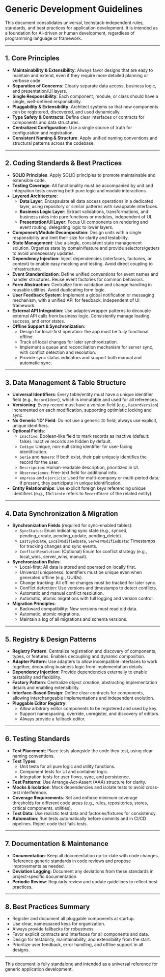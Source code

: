 # Generic Development Guidelines

This document consolidates universal, techstack-independent rules, standards, and best practices for application development. It is intended as a foundation for AI-driven or human development, regardless of programming language or framework.

---

## 1. Core Principles

- **Maintainability & Extensibility**: Always favor designs that are easy to maintain and extend, even if they require more detailed planning or verbose code.
- **Separation of Concerns**: Clearly separate data access, business logic, and presentation/UI layers.
- **Single Responsibility**: Each component, module, or class should have a single, well-defined responsibility.
- **Pluggability & Extensibility**: Architect systems so that new components can be registered, discovered, and used dynamically.
- **Type Safety & Contracts**: Define clear interfaces or contracts for components and data structures.
- **Centralized Configuration**: Use a single source of truth for configuration and registration.
- **Consistent Naming & Structure**: Apply unified naming conventions and structural patterns across the codebase.

---

## 2. Coding Standards & Best Practices

- **SOLID Principles**: Apply SOLID principles to promote maintainable and extensible code.
- **Testing Coverage**: All functionality must be accompanied by unit and integration tests covering both pure logic and module interactions.
- **Layered Architecture**:
  - **Data Layer**: Encapsulate all data access operations in a dedicated layer, using repository or similar patterns with swappable interfaces.
  - **Business Logic Layer**: Extract validations, transformations, and business rules into pure functions or modules, independent of UI.
  - **Presentation/UI Layer**: Focus UI components on rendering and event routing, delegating logic to lower layers.
- **Component/Module Decomposition**: Design units with a single responsibility and limit their size for clarity and testability.
- **State Management**: Use a single, consistent state management solution. Organize state by domain/feature and provide selectors/getters to avoid unnecessary updates.
- **Dependency Injection**: Inject dependencies (interfaces, factories, or context) to enable easy mocking and testing. Avoid direct coupling to infrastructure.
- **Event Standardization**: Define unified conventions for event names and handler structures. Reuse event factories for common behaviors.
- **Form Abstraction**: Centralize form validation and change handling in reusable utilities. Avoid duplicating form logic.
- **User Feedback System**: Implement a global notification or messaging mechanism, with a unified API for feedback, independent of UI framework.
- **External API Integration**: Use adapter/wrapper patterns to decouple external API calls from business logic. Consistently manage loading, success, and error states.
- **Offline Support & Synchronization**:
  - Design for local-first operation: the app must be fully functional offline.
  - Track all local changes for later synchronization.
  - Implement a queue and reconciliation mechanism for server sync, with conflict detection and resolution.
  - Provide sync status indicators and support both manual and automatic sync.

---

## 3. Data Management & Table Structure

- **Universal Identifiers**: Every table/entity must have a unique identifier field (e.g., `RecordIdent`), which is immutable and used for all references.
- **Versioning**: Every record must have a version field (e.g., `RecordVersion`) incremented on each modification, supporting optimistic locking and sync.
- **No Generic 'ID' Field**: Do not use a generic `ID` field; always use explicit, unique identifiers.
- **Optional Fields**:
  - `Inactivo`: Boolean-like field to mark records as inactive (default: false). Inactive records are hidden by default.
  - `Codigo`: Unique, non-null string identifier for user-facing identification.
  - `Serie` and `Numero`: If both exist, their pair uniquely identifies the record for the user.
  - `Descripcion`: Human-readable description, prioritized in UI.
  - `Observaciones`: Free-text field for additional info.
  - `empresa` and `ejercicio`: Used for multi-company or multi-period data; if present, they participate in unique identification.
- **Entity Relationships**: Use explicit foreign keys referencing unique identifiers (e.g., `IDcliente` refers to `RecordIdent` of the related entity).

---

## 4. Data Synchronization & Migration

- **Synchronization Fields** (required for sync-enabled tables):
  - `SyncStatus`: Enum indicating sync state (e.g., synced, pending_create, pending_update, pending_delete).
  - `LastSyncDate`, `LocalModifiedDate`, `ServerModifiedDate`: Timestamps for tracking changes and sync events.
  - `ConflictResolution`: (Optional) Enum for conflict strategy (e.g., local_wins, server_wins, manual).
- **Synchronization Rules**:
  - Local-first: All data is stored and operated on locally first.
  - Universal uniqueness: Identifiers must be unique even when generated offline (e.g., UUIDs).
  - Change tracking: All offline changes must be tracked for later sync.
  - Conflict detection: Use versions and timestamps to detect conflicts.
  - Automatic and manual conflict resolution.
  - Automatic, atomic migrations with full logging and version control.
- **Migration Principles**:
  - Backward compatibility: New versions must read old data.
  - Automatic, atomic migrations.
  - Maintain a log of all migrations and schema versions.

---

## 5. Registry & Design Patterns

- **Registry Pattern**: Centralize registration and discovery of components, types, or features. Enables decoupling and dynamic composition.
- **Adapter Pattern**: Use adapters to allow incompatible interfaces to work together, decoupling business logic from implementation details.
- **Dependency Injection**: Provide dependencies externally to enable testability and flexibility.
- **Factory Pattern**: Centralize object creation, abstracting implementation details and enabling extensibility.
- **Interface-Based Design**: Define clear contracts for components, allowing interchangeable implementations and independent evolution.
- **Pluggable Editor Registry**:
  - Allow arbitrary editor components to be registered and used by key.
  - Support namespacing, override, unregister, and discovery of editors.
  - Always provide a fallback editor.

---

## 6. Testing Standards

- **Test Placement**: Place tests alongside the code they test, using clear naming conventions.
- **Test Types**:
  - Unit tests for all pure logic and utility functions.
  - Component tests for UI and container logic.
  - Integration tests for user flows, sync, and persistence.
- **Test Patterns**: Use Arrange-Act-Assert (AAA) structure for clarity.
- **Mocks & Isolation**: Mock dependencies and isolate tests to avoid cross-test interference.
- **Coverage Requirements**: Set and enforce minimum coverage thresholds for different code areas (e.g., rules, repositories, stores, critical components, utilities).
- **Test Data**: Use realistic test data and factories/fixtures for consistency.
- **Automation**: Run tests automatically before commits and in CI/CD pipelines. Reject code that fails tests.

---

## 7. Documentation & Maintenance

- **Documentation**: Keep all documentation up-to-date with code changes. Reference generic standards in code reviews and propose improvements as needed.
- **Deviation Logging**: Document any deviations from these standards in project-specific documentation.
- **Periodic Review**: Regularly review and update guidelines to reflect best practices.

---

## 8. Best Practices Summary

- Register and document all pluggable components at startup.
- Use clear, namespaced keys for organization.
- Always provide fallbacks for robustness.
- Favor explicit contracts and interfaces for all components and data.
- Design for testability, maintainability, and extensibility from the start.
- Prioritize user feedback, error handling, and offline support in all designs.

---

This document is fully standalone and intended as a universal reference for generic application development. 